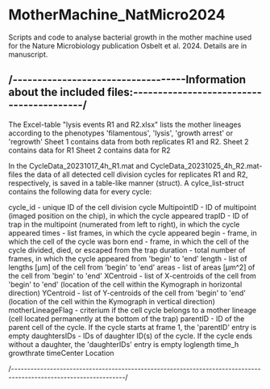 # MotherMachine_NatMicro2024
Scripts and code to analyse bacterial growth in the mother machine used for the Nature Microbiology publication Osbelt et al. 2024. Details are in manuscript.

/-----------------------------------Information about the included files:-----------------------------------------/
------------------------------------------------------------------------------------------------------------------


The Excel-table "lysis events R1 and R2.xlsx" lists the mother lineages according to the phenotypes 'filamentous', 'lysis', 'growth arrest' or 'regrowth'
Sheet 1 contains data from both replicates R1 and R2.
Sheet 2 contains data for R1
Sheet 2 contains data for R2

In the CycleData_20231017_4h_R1.mat and CycleData_20231025_4h_R2.mat-files the data of all detected cell division cycles for replicates R1 and R2, respectively, is saved in a table-like manner (struct). A cylce_list-struct contains the following data for every cycle:

cycle_id - unique ID of the cell division cycle
MultipointID - ID of multipoint (imaged position on the chip), in which the cycle appeared
trapID - ID of trap in the multipoint (numerated from left to right), in which the cycle appeared
times - list frames, in which the cycle appeared
begin - frame, in which the cell of the cycle was born
end - frame, in which the cell of the cycle divided, died, or escaped from the trap
duration - total number of frames, in which the cycle appeared from 'begin' to 'end'
length - list of lengths [µm] of the cell from 'begin' to 'end'
areas - list of areas [µm^2] of the cell from 'begin' to 'end'
XCentroid - list of X-centroids of the cell from 'begin' to 'end' (location of the cell within the Kymograph in horizontal direction)
YCentroid - list of Y-centroids of the cell from 'begin' to 'end' (location of the cell within the Kymograph in vertical direction)
motherLineageFlag - criterium if the cell cycle belongs to a mother lineage (cell located permanently at the bottom of the trap)
parentID - ID of the parent cell of the cycle. If the cycle starts at frame 1, the 'parentID' entry is empty
daughtersIDs - IDs of daughter ID(s) of the cycle. If the cycle ends without a daughter, the 'daughterIDs' entry is empty
loglength
time_h
growthrate
timeCenter
Location


/-----------------------------------------------------------------------------------------------------------------/
